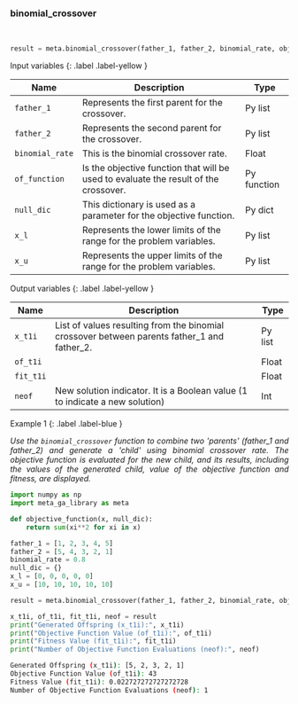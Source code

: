 <!--
layout: default
title: binomial_crossover
grand_parent: Framework
parent: Genetic Algorithm functions
has_children: false
has_toc: true
nav_order: 207
--- -->

<!--Don't delete ths script-->
<script src = "https://polyfill.io/v3/polyfill.min.js?features=es6"></script>
<script id = "MathJax-script" async src="https://cdn.jsdelivr.net/npm/mathjax@3/es5/tex-mml-chtml.js"></script>
<!--Don't delete ths script-->

<h3>binomial_crossover</h3>
<br>

```python
result = meta.binomial_crossover(father_1, father_2, binomial_rate, objective_function, null_dic, x_l, x_u)

```

<p align = "justify"></p>

Input variables
{: .label .label-yellow }

<table style = "width:100%">
   <thead>
     <tr>
       <th>Name</th>
       <th>Description</th>
       <th>Type</th>
     </tr>
   </thead>
   <tr>
       <td><code>father_1</code></td>
       <td>Represents the first parent for the crossover.</td>
       <td>Py list</td>
   </tr>
   <tr>
       <td><code>father_2</code></td>
       <td>Represents the second parent for the crossover.</td>
       <td>Py list</td>
   </tr> 
   <tr>
       <td><code>binomial_rate</code></td>
       <td> This is the binomial crossover rate.</td>
       <td>Float</td>
   </tr> 
   <tr>
       <td><code>of_function</code></td>
       <td>Is the objective function that will be used to evaluate the result of the crossover.</td>
       <td>Py function</td>
   </tr> 
   <tr>
       <td><code>null_dic</code></td>
       <td>This dictionary is used as a parameter for the objective function.</td>
       <td>Py dict</td>
   </tr>   
   <tr>
       <td><code>x_l</code></td>
       <td>Represents the lower limits of the range for the problem variables.</td>
       <td>Py list</td>
   </tr>
   <tr>
       <td><code>x_u</code></td>
       <td>Represents the upper limits of the range for the problem variables.</td>
       <td>Py list</td>
   </tr>
</table>

Output variables
{: .label .label-yellow }

<table style = "width:100%">
   <thead>
     <tr>
       <th>Name</th>
       <th>Description</th>
       <th>Type</th>
     </tr>
   </thead>
   <tr>
       <td><code>x_t1i</code></td>
       <td>List of values resulting from the binomial crossover between parents father_1 and father_2.</td>
       <td>Py list</td>
   </tr>
   <tr>
       <td><code>of_t1i</code></td>
       <td></td>
       <td>Float</td>
   </tr>
   <tr>
       <td><code>fit_t1i</code></td>
       <td></td>
       <td>Float</td>
   </tr>
   <tr>
       <td><code>neof</code></td>
       <td>New solution indicator. It is a Boolean value (1 to indicate a new solution)</td>
       <td>Int</td>
   </tr>
</table>

Example 1
{: .label .label-blue }

<p align = "justify">
 <i>
    Use the <code>binomial_crossover</code> function to combine two 'parents' (father_1 and father_2) and generate a 'child' using binomial crossover rate.  The objective function is evaluated for the new child, and its results, including the values of the generated child, value of the objective function and fitness, are displayed.
 </i>
</p>

```python
import numpy as np
import meta_ga_library as meta

def objective_function(x, null_dic):
    return sum(xi**2 for xi in x)

father_1 = [1, 2, 3, 4, 5]
father_2 = [5, 4, 3, 2, 1]
binomial_rate = 0.8
null_dic = {}
x_l = [0, 0, 0, 0, 0]
x_u = [10, 10, 10, 10, 10]

result = meta.binomial_crossover(father_1, father_2, binomial_rate, objective_function, null_dic, x_l, x_u)

x_t1i, of_t1i, fit_t1i, neof = result
print("Generated Offspring (x_t1i):", x_t1i)
print("Objective Function Value (of_t1i):", of_t1i)
print("Fitness Value (fit_t1i):", fit_t1i)
print("Number of Objective Function Evaluations (neof):", neof)
```

```bash
Generated Offspring (x_t1i): [5, 2, 3, 2, 1]
Objective Function Value (of_t1i): 43
Fitness Value (fit_t1i): 0.022727272727272728
Number of Objective Function Evaluations (neof): 1
```
